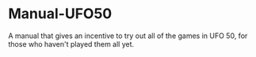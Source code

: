 # Manual-UFO50
A manual that gives an incentive to try out all of the games in UFO 50, for those who haven't played them all yet.
